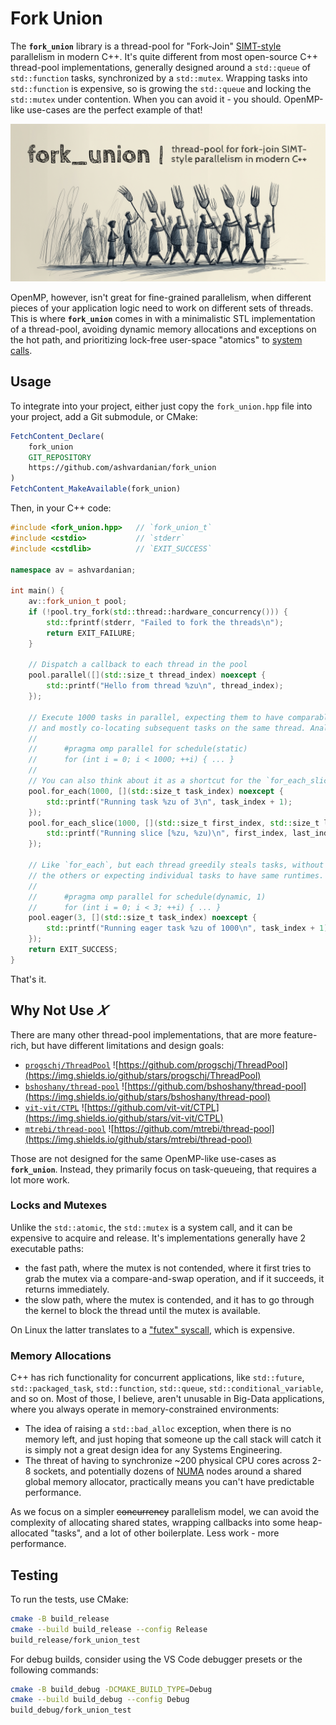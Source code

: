 # Fork Union

The __`fork_union`__ library is a thread-pool for "Fork-Join" [SIMT-style](https://en.wikipedia.org/wiki/Single_instruction,_multiple_threads) parallelism in modern C++.
It's quite different from most open-source C++ thread-pool implementations, generally designed around a `std::queue` of `std::function` tasks, synchronized by a `std::mutex`.
Wrapping tasks into `std::function` is expensive, so is growing the `std::queue` and locking the `std::mutex` under contention.
When you can avoid it - you should.
OpenMP-like use-cases are the perfect example of that!

![`fork_union` banner](https://github.com/ashvardanian/ashvardanian/blob/master/repositories/fork_union.jpg?raw=true)

OpenMP, however, isn't great for fine-grained parallelism, when different pieces of your application logic need to work on different sets of threads.
This is where __`fork_union`__ comes in with a minimalistic STL implementation of a thread-pool, avoiding dynamic memory allocations and exceptions on the hot path, and prioritizing lock-free user-space "atomics" to [system calls](https://en.wikipedia.org/wiki/System_call).

## Usage

To integrate into your project, either just copy the `fork_union.hpp` file into your project, add a Git submodule, or CMake:

```cmake
FetchContent_Declare(
    fork_union
    GIT_REPOSITORY
    https://github.com/ashvardanian/fork_union
)
FetchContent_MakeAvailable(fork_union)
```

Then, in your C++ code:

```cpp
#include <fork_union.hpp>   // `fork_union_t`
#include <cstdio>           // `stderr`
#include <cstdlib>          // `EXIT_SUCCESS`

namespace av = ashvardanian;

int main() {
    av::fork_union_t pool;
    if (!pool.try_fork(std::thread::hardware_concurrency())) {
        std::fprintf(stderr, "Failed to fork the threads\n");
        return EXIT_FAILURE;
    }

    // Dispatch a callback to each thread in the pool
    pool.parallel([](std::size_t thread_index) noexcept {
        std::printf("Hello from thread %zu\n", thread_index);
    });

    // Execute 1000 tasks in parallel, expecting them to have comparable runtimes
    // and mostly co-locating subsequent tasks on the same thread. Analogous to:
    //
    //      #pragma omp parallel for schedule(static)
    //      for (int i = 0; i < 1000; ++i) { ... }
    //
    // You can also think about it as a shortcut for the `for_each_slice` + `for`.
    pool.for_each(1000, [](std::size_t task_index) noexcept {
        std::printf("Running task %zu of 3\n", task_index + 1);
    });
    pool.for_each_slice(1000, [](std::size_t first_index, std::size_t last_index) noexcept {
        std::printf("Running slice [%zu, %zu)\n", first_index, last_index);
    });

    // Like `for_each`, but each thread greedily steals tasks, without waiting for  
    // the others or expecting individual tasks to have same runtimes. Analogous to:
    //
    //      #pragma omp parallel for schedule(dynamic, 1)
    //      for (int i = 0; i < 3; ++i) { ... }
    pool.eager(3, [](std::size_t task_index) noexcept {
        std::printf("Running eager task %zu of 1000\n", task_index + 1);
    });
    return EXIT_SUCCESS;
}
```

That's it.

## Why Not Use $𝑋$

There are many other thread-pool implementations, that are more feature-rich, but have different limitations and design goals:

- [`progschj/ThreadPool`](https://github.com/progschj/ThreadPool) ![https://github.com/progschj/ThreadPool](https://img.shields.io/github/stars/progschj/ThreadPool)
- [`bshoshany/thread-pool`](https://github.com/bshoshany/thread-pool) ![https://github.com/bshoshany/thread-pool](https://img.shields.io/github/stars/bshoshany/thread-pool)
- [`vit-vit/CTPL`](https://github.com/vit-vit/CTPL) ![https://github.com/vit-vit/CTPL](https://img.shields.io/github/stars/vit-vit/CTPL)
- [`mtrebi/thread-pool`](https://github.com/mtrebi/thread-pool) ![https://github.com/mtrebi/thread-pool](https://img.shields.io/github/stars/mtrebi/thread-pool)

Those are not designed for the same OpenMP-like use-cases as __`fork_union`__.
Instead, they primarily focus on task-queueing, that requires a lot more work.

### Locks and Mutexes

Unlike the `std::atomic`, the `std::mutex` is a system call, and it can be expensive to acquire and release.
It's implementations generally have 2 executable paths:

- the fast path, where the mutex is not contended, where it first tries to grab the mutex via a compare-and-swap operation, and if it succeeds, it returns immediately.
- the slow path, where the mutex is contended, and it has to go through the kernel to block the thread until the mutex is available.

On Linux the latter translates to a ["futex" syscall](https://en.wikipedia.org/wiki/Futex), which is expensive.

### Memory Allocations

C++ has rich functionality for concurrent applications, like `std::future`, `std::packaged_task`, `std::function`, `std::queue`, `std::conditional_variable`, and so on.
Most of those, I believe, aren't unusable in Big-Data applications, where you always operate in memory-constrained environments:

- The idea of raising a `std::bad_alloc` exception, when there is no memory left, and just hoping that someone up the call stack will catch it is simply not a great design idea for any Systems Engineering.
- The threat of having to synchronize ~200 physical CPU cores across 2-8 sockets, and potentially dozens of [NUMA](https://en.wikipedia.org/wiki/Non-uniform_memory_access) nodes around a shared global memory allocator, practically means you can't have predictable performance.

As we focus on a simpler ~~concurrency~~ parallelism model, we can avoid the complexity of allocating shared states, wrapping callbacks into some heap-allocated "tasks", and a lot of other boilerplate.
Less work - more performance.

## Testing

To run the tests, use CMake:

```bash
cmake -B build_release
cmake --build build_release --config Release     
build_release/fork_union_test
```

For debug builds, consider using the VS Code debugger presets or the following commands:

```bash
cmake -B build_debug -DCMAKE_BUILD_TYPE=Debug
cmake --build build_debug --config Debug
build_debug/fork_union_test
```
